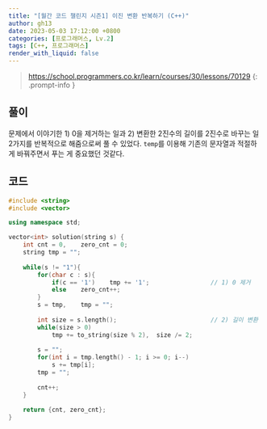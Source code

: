 ```yaml
---
title: "[월간 코드 챌린지 시즌1] 이진 변환 반복하기 (C++)"
author: gh13
date: 2023-05-03 17:12:00 +0800
categories: [프로그래머스, Lv.2]
tags: [C++, 프로그래머스]
render_with_liquid: false
---
```


> <https://school.programmers.co.kr/learn/courses/30/lessons/70129>
{: .prompt-info }

## 풀이

문제에서 이야기한 1) 0을 제거하는 일과 2) 변환한 2진수의 길이를 2진수로 바꾸는 일 2가지를 반복적으로 해줌으로써 풀 수 있었다. `temp`를 이용해 기존의 문자열과 적절하게 바꿔주면서 푸는 게 중요했던 것같다.

## 코드

```cpp
#include <string>
#include <vector>

using namespace std;

vector<int> solution(string s) {
    int cnt = 0,    zero_cnt = 0;
    string tmp = "";
    
    while(s != "1"){
        for(char c : s){
            if(c == '1')    tmp += '1';                 // 1) 0 제거
            else    zero_cnt++;
        }
        s = tmp,    tmp = "";
        
        int size = s.length();                          // 2) 길이 변환
        while(size > 0)
            tmp += to_string(size % 2),  size /= 2;
                
        s = "";
        for(int i = tmp.length() - 1; i >= 0; i--)
            s += tmp[i];
        tmp = "";
        
        cnt++;
    }
    
    return {cnt, zero_cnt};
}
```

